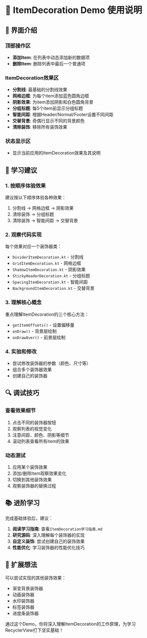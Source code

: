 # 🎯 ItemDecoration Demo 使用说明

## 📱 界面介绍

### 顶部操作区
- **添加Item**: 在列表中动态添加新的数据项
- **删除Item**: 删除列表中最后一个普通项

### ItemDecoration效果区
- **分割线**: 最基础的分割线效果
- **网格边框**: 为每个item添加蓝色圆角边框
- **阴影效果**: 为item添加阴影和白色圆角背景
- **分组标题**: 每5个item前显示分组标题
- **智能间距**: 根据Header/Normal/Footer设置不同间距
- **交替背景**: 奇偶行显示不同的背景颜色
- **清除装饰**: 移除所有装饰效果

### 状态显示区
- 显示当前应用的ItemDecoration效果及其说明

## 🎨 学习建议

### 1. 按顺序体验效果
建议按以下顺序体验各种效果：
1. 分割线 → 网格边框 → 阴影效果
2. 清除装饰 → 分组标题
3. 清除装饰 → 智能间距 → 交替背景

### 2. 观察代码实现
每个效果对应一个装饰器类：
- `DividerItemDecoration.kt` - 分割线
- `GridItemDecoration.kt` - 网格边框  
- `ShadowItemDecoration.kt` - 阴影效果
- `StickyHeaderDecoration.kt` - 分组标题
- `SpacingItemDecoration.kt` - 智能间距
- `BackgroundItemDecoration.kt` - 交替背景

### 3. 理解核心概念
重点理解ItemDecoration的三个核心方法：
- `getItemOffsets()` - 设置偏移量
- `onDraw()` - 背景层绘制
- `onDrawOver()` - 前景层绘制

### 4. 实验和修改
- 尝试修改装饰器的参数（颜色、尺寸等）
- 组合多个装饰器效果
- 创建自己的装饰器

## 🔍 调试技巧

### 查看效果细节
1. 点击不同的装饰器按钮
2. 观察列表的视觉变化
3. 注意间距、颜色、阴影等细节
4. 滚动列表查看所有item的效果

### 动态测试
1. 应用某个装饰效果
2. 添加/删除item观察效果变化
3. 切换到其他装饰效果
4. 观察装饰器的替换过程

## 📚 进阶学习

完成基础体验后，建议：

1. **阅读学习指南**: 查看`ItemDecoration学习指南.md`
2. **研究源码**: 深入理解每个装饰器的实现
3. **自定义装饰**: 尝试创建自己的装饰效果
4. **性能优化**: 学习装饰器的性能优化技巧

## 🚀 扩展想法

可以尝试实现的其他装饰效果：
- 渐变背景装饰器
- 动画装饰器
- 水印装饰器
- 标签装饰器
- 进度条装饰器

通过这个Demo，你将深入理解ItemDecoration的工作原理，为学习RecyclerView打下坚实基础！